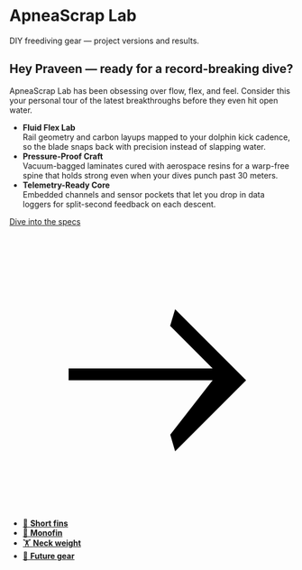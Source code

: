 # ApneaScrap Lab
DIY freediving gear — project versions and results.

<div class="praveen-hero" markdown="1">

## Hey Praveen — ready for a record-breaking dive?

ApneaScrap Lab has been obsessing over flow, flex, and feel. Consider this your personal tour of the latest breakthroughs before they even hit open water.

- **Fluid Flex Lab**  
  Rail geometry and carbon layups mapped to your dolphin kick cadence, so the blade snaps back with precision instead of slapping water.
- **Pressure-Proof Craft**  
  Vacuum-bagged laminates cured with aerospace resins for a warp-free spine that holds strong even when your dives punch past 30 meters.
- **Telemetry-Ready Core**  
  Embedded channels and sensor pockets that let you drop in data loggers for split-second feedback on each descent.

<a class="praveen-cta" href="projects/monofin/index.md">
  Dive into the specs
  <svg viewBox="0 0 24 24" aria-hidden="true" focusable="false">
    <path d="M5 12h12.17l-3.59-3.59L14 7l6 6-6 6-0.41-1.41L17.17 13H5z" />
  </svg>
</a>

</div>

- [🤿 **Short fins**](projects/short-fins/index.md)
- [🐬 **Monofin**](projects/monofin/index.md)
- [🏋️ **Neck weight**](projects/neck-weight/index.md)
- [🧪 **Future gear**](projects/future-gear/index.md)
